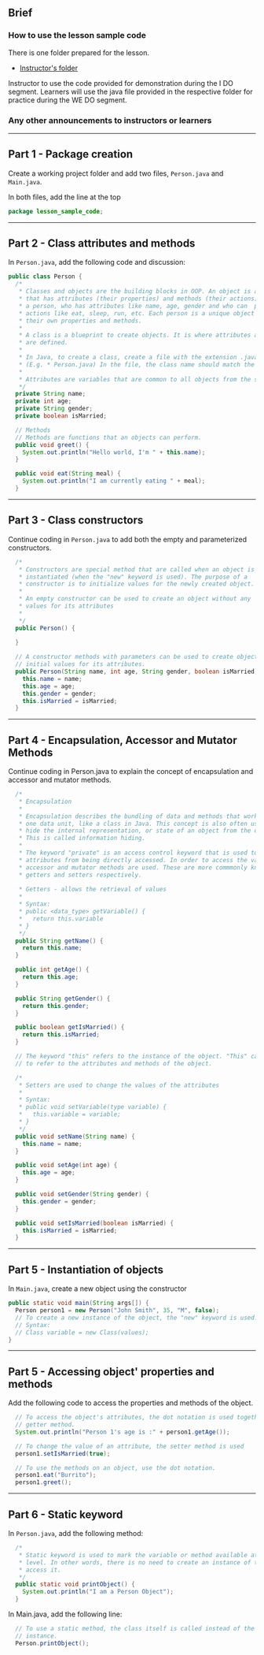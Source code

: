 ## Brief

### How to use the lesson sample code

There is one folder prepared for the lesson. 
- [Instructor's folder](./lesson_sample_code/)

Instructor to use the code provided for demonstration during the I DO segment. Learners will use the java file provided in the respective folder for practice during the WE DO segment.

### Any other announcements to instructors or learners

---

## Part 1 - Package creation

Create a working project folder and add two files, `Person.java` and `Main.java`.

In both files, add the line at the top

```java
package lesson_sample_code;
```

---

## Part 2 - Class attributes and methods

In `Person.java`, add the following code and discussion:

```java
public class Person {
  /* 
   * Classes and objects are the building blocks in OOP. An object is a concept 
   * that has attributes (their properties) and methods (their actions). Imagine 
   * a person, who has attributes like name, age, gender and who can  perform 
   * actions like eat, sleep, run, etc. Each person is a unique object with 
   * their own properties and methods.
   * 
   * A class is a blueprint to create objects. It is where attributes and methods
   * are defined.
   *
   * In Java, to create a class, create a file with the extension .java 
   * (E.g. * Person.java) In the file, the class name should match the filename.
   *
   * Attributes are variables that are common to all objects from the same class.
   */
  private String name;
  private int age;
  private String gender;
  private boolean isMarried;

  // Methods
  // Methods are functions that an objects can perform.
  public void greet() {
    System.out.println("Hello world, I'm " + this.name);
  }

  public void eat(String meal) {
    System.out.println("I am currently eating " + meal);
  }
```

---

## Part 3 - Class constructors

Continue coding in `Person.java` to add both the empty and parameterized constructors.

```java
  /*
   * Constructors are special method that are called when an object is 
   * instantiated (when the "new" keyword is used). The purpose of a 
   * constructor is to initialize values for the newly created object.
   *
   * An empty constructor can be used to create an object without any 
   * values for its attributes
   * 
   */
  public Person() {
  
  }

  // A constructor methods with parameters can be used to create objects with
  // initial values for its attributes.
  public Person(String name, int age, String gender, boolean isMarried) {
    this.name = name;
    this.age = age;
    this.gender = gender;
    this.isMarried = isMarried;
  }
```

---

## Part 4 - Encapsulation, Accessor and Mutator Methods

Continue coding in Person.java to explain the concept of encapsulation and accessor and mutator methods.

```java
  /*
   * Encapsulation
   *
   * Encapsulation describes the bundling of data and methods that work on that 
   * one data unit, like a class in Java. This concept is also often used to
   * hide the internal representation, or state of an object from the outside.
   * This is called information hiding.
   * 
   * The keyword "private" is an access control keyword that is used to hide
   * attributes from being directly accessed. In order to access the values, 
   * accessor and mutator methods are used. These are more commmonly known as 
   * getters and setters respectively.
   
   * Getters - allows the retrieval of values
   *
   * Syntax:
   * public <data_type> getVariable() {
   *   return this.variable
   * }
   */
  public String getName() {
    return this.name;
  }

  public int getAge() {
    return this.age;
  }

  public String getGender() {
    return this.gender;
  }

  public boolean getIsMarried() {
    return this.isMarried;
  }

  // The keyword "this" refers to the instance of the object. "This" can be used
  // to refer to the attributes and methods of the object.

  /*
   * Setters are used to change the values of the attributes
   * 
   * Syntax:
   * public void setVariable(type variable) {
   *   this.variable = variable;
   * }
   */
  public void setName(String name) {
    this.name = name;
  }

  public void setAge(int age) {
    this.age = age;
  }

  public void setGender(String gender) {
    this.gender = gender;
  }

  public void setIsMarried(boolean isMarried) {
    this.isMarried = isMarried;
  }
```

---

## Part 5 - Instantiation of objects

In `Main.java`, create a new object using the constructor

```java
public static void main(String args[]) {
  Person person1 = new Person("John Smith", 35, "M", false);
  // To create a new instance of the object, the "new" keyword is used.
  // Syntax:
  // Class variable = new Class(values);
}
```

---

## Part 5 - Accessing object' properties and methods

Add the following code to access the properties and methods of the object.

```java
  // To access the object's attributes, the dot notation is used together with the
  // getter method.
  System.out.println("Person 1's age is :" + person1.getAge());

  // To change the value of an attribute, the setter method is used
  person1.setIsMarried(true);

  // To use the methods on an object, use the dot notation.
  person1.eat("Burrito");
  person1.greet();
```

---

## Part 6 - Static keyword

In `Person.java`, add the following method:
```java
  /*
   * Static keyword is used to mark the variable or method available at the class
   * level. In other words, there is no need to create an instance of the class to
   * access it. 
   */
  public static void printObject() {
    System.out.println("I am a Person Object");
  }
```

In Main.java, add the following line:
```java
  // To use a static method, the class itself is called instead of the object
  // instance.
  Person.printObject();
```
